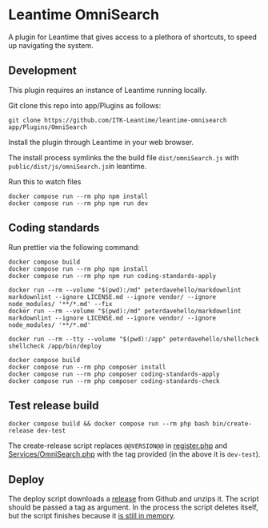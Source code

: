 # Leantime OmniSearch

A plugin for Leantime that gives access to a plethora of shortcuts, to speed up navigating the system.

## Development

This plugin requires an instance of Leantime running locally.

Git clone this repo into app/Plugins as follows:

```shell
git clone https://github.com/ITK-Leantime/leantime-omnisearch app/Plugins/OmniSearch
```

Install the plugin through Leantime in your web browser.

The install process symlinks the the build file ` dist/omniSearch.js ` with `public/dist/js/omniSearch.js`in leantime.

Run this to watch files

```shell
docker compose run --rm php npm install
docker compose run --rm php npm run dev
```

## Coding standards

Run prettier via the following command:

```shell
docker compose build
docker compose run --rm php npm install
docker compose run --rm php npm run coding-standards-apply
```

```shell
docker run --rm --volume "$(pwd):/md" peterdavehello/markdownlint markdownlint --ignore LICENSE.md --ignore vendor/ --ignore node_modules/ '**/*.md' --fix
docker run --rm --volume "$(pwd):/md" peterdavehello/markdownlint markdownlint --ignore LICENSE.md --ignore vendor/ --ignore node_modules/ '**/*.md'
```

```shell
docker run --rm --tty --volume "$(pwd):/app" peterdavehello/shellcheck shellcheck /app/bin/deploy
```

```shell name=coding-standards-php
docker compose build
docker compose run --rm php composer install
docker compose run --rm php composer coding-standards-apply
docker compose run --rm php composer coding-standards-check
```

## Test release build

``` shell
docker compose build && docker compose run --rm php bash bin/create-release dev-test
```

The create-release script replaces `@@VERSION@@` in
[register.php](https://github.com/ITK-Leantime/leantime-omnisearch/blob/develop/register.php#L13) and
[Services/OmniSearch.php](https://github.com/ITK-Leantime/leantime-omnisearch/blob/develop/Services/OmniSearch.php#L12)
with the tag provided (in the above it is `dev-test`).

## Deploy

The deploy script downloads a [release](https://github.com/ITK-Leantime/leantime-omnisearch/releases) from Github and
unzips it. The script should be passed a tag as argument. In the process the script deletes itself, but the script
finishes because it [is still in memory](https://linux.die.net/man/3/unlink).
